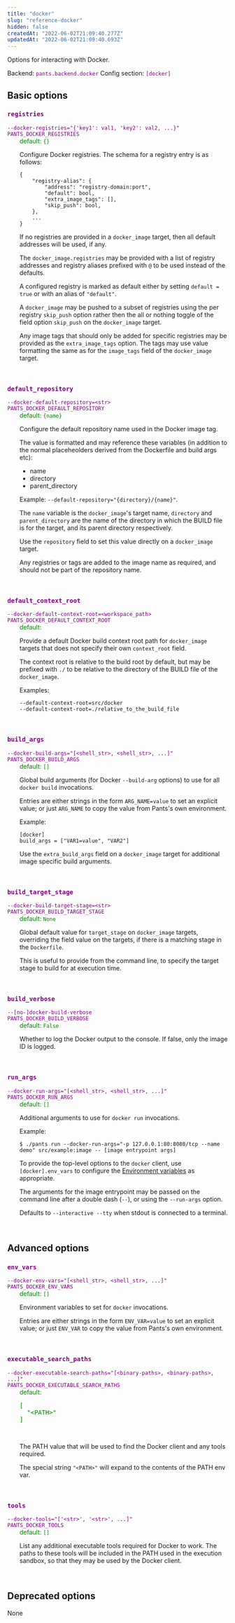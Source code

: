```yaml
---
title: "docker"
slug: "reference-docker"
hidden: false
createdAt: "2022-06-02T21:09:40.277Z"
updatedAt: "2022-06-02T21:09:40.693Z"
---
```

Options for interacting with Docker.

Backend: <span style="color: purple"><code>pants.backend.docker</code></span>
Config section: <span style="color: purple"><code>[docker]</code></span>

## Basic options

<div style="color: purple">
  <h3><code>registries</code></h3>
  <code>--docker-registries=&quot;{'key1': val1, 'key2': val2, ...}&quot;</code><br>
  <code>PANTS_DOCKER_REGISTRIES</code><br>
</div>
<div style="padding-left: 2em;">
<span style="color: green">default: <code>{}</code></span>

<br>

Configure Docker registries. The schema for a registry entry is as follows:

    {
        "registry-alias": {
            "address": "registry-domain:port",
            "default": bool,
            "extra_image_tags": [],
            "skip_push": bool,
        },
        ...
    }

If no registries are provided in a `docker_image` target, then all default addresses will be used, if any.

The `docker_image.registries` may be provided with a list of registry addresses and registry aliases prefixed with `@` to be used instead of the defaults.

A configured registry is marked as default either by setting `default = true` or with an alias of `"default"`.

A `docker_image` may be pushed to a subset of registries using the per registry `skip_push` option rather then the all or nothing toggle of the field option `skip_push` on the `docker_image` target.

Any image tags that should only be added for specific registries may be provided as the `extra_image_tags` option. The tags may use value formatting the same as for the `image_tags` field of the `docker_image` target.
</div>
<br>

<div style="color: purple">
  <h3><code>default_repository</code></h3>
  <code>--docker-default-repository=&lt;str&gt;</code><br>
  <code>PANTS_DOCKER_DEFAULT_REPOSITORY</code><br>
</div>
<div style="padding-left: 2em;">
<span style="color: green">default: <code>{name}</code></span>

<br>

Configure the default repository name used in the Docker image tag.

The value is formatted and may reference these variables (in addition to the normal placeheolders derived from the Dockerfile and build args etc):

  * name
  * directory
  * parent_directory

Example: `--default-repository="{directory}/{name}"`.

The `name` variable is the `docker_image`'s target name, `directory` and `parent_directory` are the name of the directory in which the BUILD file is for the target, and its parent directory respectively.

Use the `repository` field to set this value directly on a `docker_image` target.

Any registries or tags are added to the image name as required, and should not be part of the repository name.
</div>
<br>

<div style="color: purple">
  <h3><code>default_context_root</code></h3>
  <code>--docker-default-context-root=&lt;workspace_path&gt;</code><br>
  <code>PANTS_DOCKER_DEFAULT_CONTEXT_ROOT</code><br>
</div>
<div style="padding-left: 2em;">
<span style="color: green">default: <code></code></span>

<br>

Provide a default Docker build context root path for `docker_image` targets that does not specify their own `context_root` field.

The context root is relative to the build root by default, but may be prefixed with `./` to be relative to the directory of the BUILD file of the `docker_image`.

Examples:

    --default-context-root=src/docker
    --default-context-root=./relative_to_the_build_file
</div>
<br>

<div style="color: purple">
  <h3><code>build_args</code></h3>
  <code>--docker-build-args=&quot;[&lt;shell_str&gt;, &lt;shell_str&gt;, ...]&quot;</code><br>
  <code>PANTS_DOCKER_BUILD_ARGS</code><br>
</div>
<div style="padding-left: 2em;">
<span style="color: green">default: <code>[]</code></span>

<br>

Global build arguments (for Docker `--build-arg` options) to use for all `docker build` invocations.

Entries are either strings in the form `ARG_NAME=value` to set an explicit value; or just `ARG_NAME` to copy the value from Pants's own environment.

Example:

    [docker]
    build_args = ["VAR1=value", "VAR2"]

Use the `extra_build_args` field on a `docker_image` target for additional image specific build arguments.
</div>
<br>

<div style="color: purple">
  <h3><code>build_target_stage</code></h3>
  <code>--docker-build-target-stage=&lt;str&gt;</code><br>
  <code>PANTS_DOCKER_BUILD_TARGET_STAGE</code><br>
</div>
<div style="padding-left: 2em;">
<span style="color: green">default: <code>None</code></span>

<br>

Global default value for `target_stage` on `docker_image` targets, overriding the field value on the targets, if there is a matching stage in the `Dockerfile`.

This is useful to provide from the command line, to specify the target stage to build for at execution time.
</div>
<br>

<div style="color: purple">
  <h3><code>build_verbose</code></h3>
  <code>--[no-]docker-build-verbose</code><br>
  <code>PANTS_DOCKER_BUILD_VERBOSE</code><br>
</div>
<div style="padding-left: 2em;">
<span style="color: green">default: <code>False</code></span>

<br>

Whether to log the Docker output to the console. If false, only the image ID is logged.
</div>
<br>

<div style="color: purple">
  <h3><code>run_args</code></h3>
  <code>--docker-run-args=&quot;[&lt;shell_str&gt;, &lt;shell_str&gt;, ...]&quot;</code><br>
  <code>PANTS_DOCKER_RUN_ARGS</code><br>
</div>
<div style="padding-left: 2em;">
<span style="color: green">default: <code>[]</code></span>

<br>

Additional arguments to use for `docker run` invocations.

Example:

    $ ./pants run --docker-run-args="-p 127.0.0.1:80:8080/tcp --name demo" src/example:image -- [image entrypoint args]

To provide the top-level options to the `docker` client, use `[docker].env_vars` to configure the [Environment variables](https://docs.docker.com/engine/reference/commandline/cli/#environment-variables) as appropriate.

The arguments for the image entrypoint may be passed on the command line after a double dash (`--`), or using the `--run-args` option.

Defaults to `--interactive --tty` when stdout is connected to a terminal.
</div>
<br>


## Advanced options

<div style="color: purple">
  <h3><code>env_vars</code></h3>
  <code>--docker-env-vars=&quot;[&lt;shell_str&gt;, &lt;shell_str&gt;, ...]&quot;</code><br>
  <code>PANTS_DOCKER_ENV_VARS</code><br>
</div>
<div style="padding-left: 2em;">
<span style="color: green">default: <code>[]</code></span>

<br>

Environment variables to set for `docker` invocations.

Entries are either strings in the form `ENV_VAR=value` to set an explicit value; or just `ENV_VAR` to copy the value from Pants's own environment.
</div>
<br>

<div style="color: purple">
  <h3><code>executable_search_paths</code></h3>
  <code>--docker-executable-search-paths=&quot;[&lt;binary-paths&gt;, &lt;binary-paths&gt;, ...]&quot;</code><br>
  <code>PANTS_DOCKER_EXECUTABLE_SEARCH_PATHS</code><br>
</div>
<div style="padding-left: 2em;">
<span style="color: green">default: <pre>[
  "&lt;PATH&gt;"
]</pre></span>

<br>

The PATH value that will be used to find the Docker client and any tools required.

The special string `"<PATH>"` will expand to the contents of the PATH env var.
</div>
<br>

<div style="color: purple">
  <h3><code>tools</code></h3>
  <code>--docker-tools=&quot;['&lt;str&gt;', '&lt;str&gt;', ...]&quot;</code><br>
  <code>PANTS_DOCKER_TOOLS</code><br>
</div>
<div style="padding-left: 2em;">
<span style="color: green">default: <code>[]</code></span>

<br>

List any additional executable tools required for Docker to work. The paths to these tools will be included in the PATH used in the execution sandbox, so that they may be used by the Docker client.
</div>
<br>


## Deprecated options

None